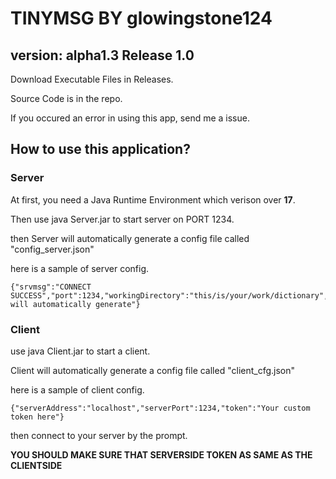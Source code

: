 # TINYMSG BY glowingstone124
## version: alpha1.3 Release 1.0
Download Executable Files in Releases.

Source Code is in the repo. 

If you occured an error in using this app, send me a issue.

## How to use this application?

### Server

At first, you need a Java Runtime Environment which verison over **17**.

Then use java Server.jar to start server on PORT 1234.

then Server will automatically generate a config file called "config_server.json"

here is a sample of server config.

```
{"srvmsg":"CONNECT SUCCESS","port":1234,"workingDirectory":"this/is/your/work/dictionary","accessFile":"text.txt","token":"this will automatically generate"}
```

### Client

use java Client.jar to start a client.

Client will automatically generate a config file called "client_cfg.json"

here is a sample of client config.

```
{"serverAddress":"localhost","serverPort":1234,"token":"Your custom token here"}
```
then connect to your server by the prompt.

**YOU SHOULD MAKE SURE THAT SERVERSIDE TOKEN AS SAME AS THE CLIENTSIDE**
